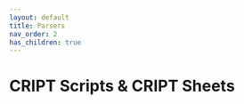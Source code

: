 ```yaml
---
layout: default
title: Parsers
nav_order: 2
has_children: true
---
```


# CRIPT Scripts & CRIPT Sheets